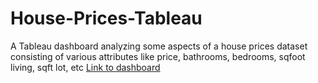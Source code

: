 # House-Prices-Tableau
A Tableau dashboard analyzing some aspects of a house prices dataset consisting of various attributes like price, bathrooms, bedrooms, sqfoot living, sqft lot, etc
[Link to dashboard](https://public.tableau.com/app/profile/aman.rehman/viz/HousePricesDashboard_16984355999110/Dashboard1?publish=yes)
